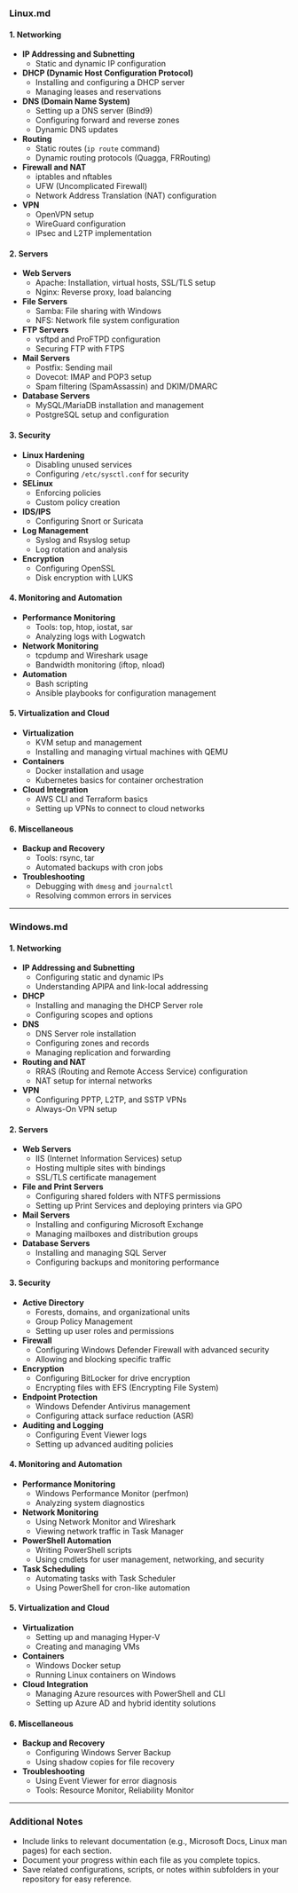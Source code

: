 

### **Linux.md**

#### **1. Networking**
- **IP Addressing and Subnetting**
  - Static and dynamic IP configuration
- **DHCP (Dynamic Host Configuration Protocol)**
  - Installing and configuring a DHCP server
  - Managing leases and reservations
- **DNS (Domain Name System)**
  - Setting up a DNS server (Bind9)
  - Configuring forward and reverse zones
  - Dynamic DNS updates
- **Routing**
  - Static routes (`ip route` command)
  - Dynamic routing protocols (Quagga, FRRouting)
- **Firewall and NAT**
  - iptables and nftables
  - UFW (Uncomplicated Firewall)
  - Network Address Translation (NAT) configuration
- **VPN**
  - OpenVPN setup
  - WireGuard configuration
  - IPsec and L2TP implementation

#### **2. Servers**
- **Web Servers**
  - Apache: Installation, virtual hosts, SSL/TLS setup
  - Nginx: Reverse proxy, load balancing
- **File Servers**
  - Samba: File sharing with Windows
  - NFS: Network file system configuration
- **FTP Servers**
  - vsftpd and ProFTPD configuration
  - Securing FTP with FTPS
- **Mail Servers**
  - Postfix: Sending mail
  - Dovecot: IMAP and POP3 setup
  - Spam filtering (SpamAssassin) and DKIM/DMARC
- **Database Servers**
  - MySQL/MariaDB installation and management
  - PostgreSQL setup and configuration

#### **3. Security**
- **Linux Hardening**
  - Disabling unused services
  - Configuring `/etc/sysctl.conf` for security
- **SELinux**
  - Enforcing policies
  - Custom policy creation
- **IDS/IPS**
  - Configuring Snort or Suricata
- **Log Management**
  - Syslog and Rsyslog setup
  - Log rotation and analysis
- **Encryption**
  - Configuring OpenSSL
  - Disk encryption with LUKS

#### **4. Monitoring and Automation**
- **Performance Monitoring**
  - Tools: top, htop, iostat, sar
  - Analyzing logs with Logwatch
- **Network Monitoring**
  - tcpdump and Wireshark usage
  - Bandwidth monitoring (iftop, nload)
- **Automation**
  - Bash scripting
  - Ansible playbooks for configuration management

#### **5. Virtualization and Cloud**
- **Virtualization**
  - KVM setup and management
  - Installing and managing virtual machines with QEMU
- **Containers**
  - Docker installation and usage
  - Kubernetes basics for container orchestration
- **Cloud Integration**
  - AWS CLI and Terraform basics
  - Setting up VPNs to connect to cloud networks

#### **6. Miscellaneous**
- **Backup and Recovery**
  - Tools: rsync, tar
  - Automated backups with cron jobs
- **Troubleshooting**
  - Debugging with `dmesg` and `journalctl`
  - Resolving common errors in services

---

### **Windows.md**

#### **1. Networking**
- **IP Addressing and Subnetting**
  - Configuring static and dynamic IPs
  - Understanding APIPA and link-local addressing
- **DHCP**
  - Installing and managing the DHCP Server role
  - Configuring scopes and options
- **DNS**
  - DNS Server role installation
  - Configuring zones and records
  - Managing replication and forwarding
- **Routing and NAT**
  - RRAS (Routing and Remote Access Service) configuration
  - NAT setup for internal networks
- **VPN**
  - Configuring PPTP, L2TP, and SSTP VPNs
  - Always-On VPN setup

#### **2. Servers**
- **Web Servers**
  - IIS (Internet Information Services) setup
  - Hosting multiple sites with bindings
  - SSL/TLS certificate management
- **File and Print Servers**
  - Configuring shared folders with NTFS permissions
  - Setting up Print Services and deploying printers via GPO
- **Mail Servers**
  - Installing and configuring Microsoft Exchange
  - Managing mailboxes and distribution groups
- **Database Servers**
  - Installing and managing SQL Server
  - Configuring backups and monitoring performance

#### **3. Security**
- **Active Directory**
  - Forests, domains, and organizational units
  - Group Policy Management
  - Setting up user roles and permissions
- **Firewall**
  - Configuring Windows Defender Firewall with advanced security
  - Allowing and blocking specific traffic
- **Encryption**
  - Configuring BitLocker for drive encryption
  - Encrypting files with EFS (Encrypting File System)
- **Endpoint Protection**
  - Windows Defender Antivirus management
  - Configuring attack surface reduction (ASR)
- **Auditing and Logging**
  - Configuring Event Viewer logs
  - Setting up advanced auditing policies

#### **4. Monitoring and Automation**
- **Performance Monitoring**
  - Windows Performance Monitor (perfmon)
  - Analyzing system diagnostics
- **Network Monitoring**
  - Using Network Monitor and Wireshark
  - Viewing network traffic in Task Manager
- **PowerShell Automation**
  - Writing PowerShell scripts
  - Using cmdlets for user management, networking, and security
- **Task Scheduling**
  - Automating tasks with Task Scheduler
  - Using PowerShell for cron-like automation

#### **5. Virtualization and Cloud**
- **Virtualization**
  - Setting up and managing Hyper-V
  - Creating and managing VMs
- **Containers**
  - Windows Docker setup
  - Running Linux containers on Windows
- **Cloud Integration**
  - Managing Azure resources with PowerShell and CLI
  - Setting up Azure AD and hybrid identity solutions

#### **6. Miscellaneous**
- **Backup and Recovery**
  - Configuring Windows Server Backup
  - Using shadow copies for file recovery
- **Troubleshooting**
  - Using Event Viewer for error diagnosis
  - Tools: Resource Monitor, Reliability Monitor

---

### Additional Notes
- Include links to relevant documentation (e.g., Microsoft Docs, Linux man pages) for each section.
- Document your progress within each file as you complete topics.
- Save related configurations, scripts, or notes within subfolders in your repository for easy reference.
